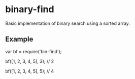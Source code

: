 binary-find
=============

Basic implementation of binary search using a sorted array.

Example
-------

  var bf = require('bin-find');

  bf([1, 2, 3, 4, 5], 3); // 2

  bf([1, 2, 3, 4, 5], 5); // 4
